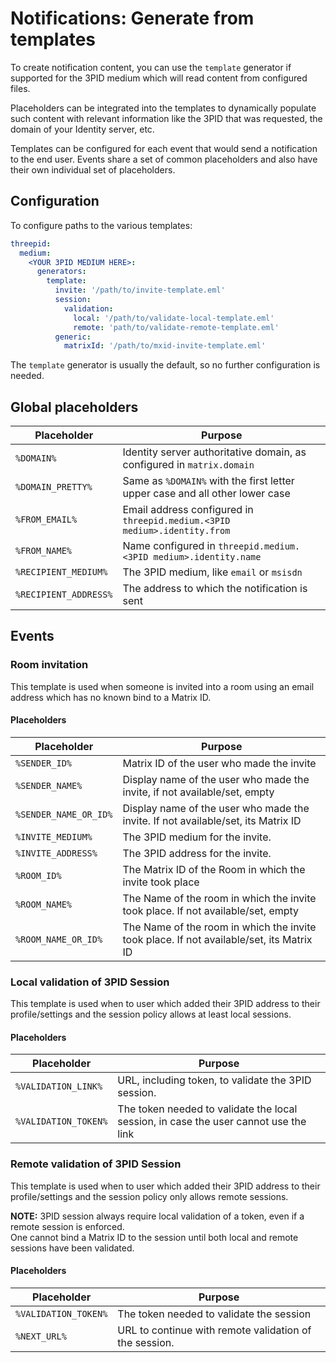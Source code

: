 # Notifications: Generate from templates
To create notification content, you can use the `template` generator if supported for the 3PID medium which will read
content from configured files.

Placeholders can be integrated into the templates to dynamically populate such content with relevant information like
the 3PID that was requested, the domain of your Identity server, etc.

Templates can be configured for each event that would send a notification to the end user. Events share a set of common
placeholders and also have their own individual set of placeholders.

## Configuration
To configure paths to the various templates:
```yaml
threepid:
  medium:
    <YOUR 3PID MEDIUM HERE>:
      generators:
        template:
          invite: '/path/to/invite-template.eml'
          session:
            validation:
              local: '/path/to/validate-local-template.eml'
              remote: 'path/to/validate-remote-template.eml'
          generic:
            matrixId: '/path/to/mxid-invite-template.eml'
```
The `template` generator is usually the default, so no further configuration is needed.

##  Global placeholders
| Placeholder           | Purpose                                                                      |
|-----------------------|------------------------------------------------------------------------------|
| `%DOMAIN%`            | Identity server authoritative domain, as configured in `matrix.domain`       |
| `%DOMAIN_PRETTY%`     | Same as `%DOMAIN%` with the first letter upper case and all other lower case |
| `%FROM_EMAIL%`        | Email address configured in `threepid.medium.<3PID medium>.identity.from`    |
| `%FROM_NAME%`         | Name configured in `threepid.medium.<3PID medium>.identity.name`             |
| `%RECIPIENT_MEDIUM%`  | The 3PID medium, like `email` or `msisdn`                                    |
| `%RECIPIENT_ADDRESS%` | The address to which the notification is sent                                |

## Events
### Room invitation
This template is used when someone is invited into a room using an email address which has no known bind to a Matrix ID.
#### Placeholders
| Placeholder           | Purpose                                                                                  |
|-----------------------|------------------------------------------------------------------------------------------|
| `%SENDER_ID%`         | Matrix ID of the user who made the invite                                                |
| `%SENDER_NAME%`       | Display name of the user who made the invite, if not available/set, empty                |
| `%SENDER_NAME_OR_ID%` | Display name of the user who made the invite. If not available/set, its Matrix ID        |
| `%INVITE_MEDIUM%`     | The 3PID medium for the invite.                                                          |
| `%INVITE_ADDRESS%`    | The 3PID address for the invite.                                                         |
| `%ROOM_ID%`           | The Matrix ID of the Room in which the invite took place                                 |
| `%ROOM_NAME%`         | The Name of the room in which the invite took place. If not available/set, empty         |
| `%ROOM_NAME_OR_ID%`   | The Name of the room in which the invite took place. If not available/set, its Matrix ID |

### Local validation of 3PID Session
This template is used when to user which added their 3PID address to their profile/settings and the session policy
allows at least local sessions.  

#### Placeholders
| Placeholder          | Purpose                                                                              |
|----------------------|--------------------------------------------------------------------------------------|
| `%VALIDATION_LINK%`  | URL, including token, to validate the 3PID session.                                  |
| `%VALIDATION_TOKEN%` | The token needed to validate the local session, in case the user cannot use the link |

### Remote validation of 3PID Session
This template is used when to user which added their 3PID address to their profile/settings and the session policy only
allows remote sessions.

**NOTE:** 3PID session always require local validation of a token, even if a remote session is enforced.  
One cannot bind a Matrix ID to the session until both local and remote sessions have been validated.

#### Placeholders
| Placeholder          | Purpose                                                |
|----------------------|--------------------------------------------------------|
| `%VALIDATION_TOKEN%` | The token needed to validate the session               |
| `%NEXT_URL%`         | URL to continue with remote validation of the session. |
